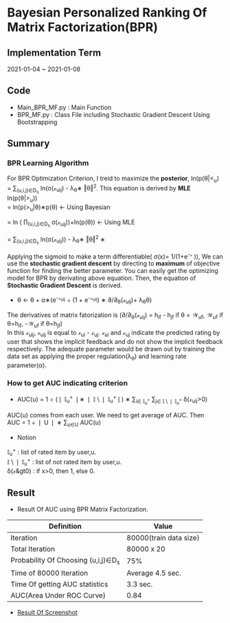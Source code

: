 # Bayesian Personalized Ranking Of Matrix Factorization(BPR)   
## Implementation Term   
2021-01-04 ~ 2021-01-08  
## Code  
* Main_BPR_MF.py : Main Function  
* BPR_MF.py : Class File including Stochastic Gradient Descent Using Bootstrapping  
## Summary  
### BPR Learning Algorithm  
For BPR Optimization Criterion, I treid to maximize the **posterior**, ln(&rcy;(&theta;|&lt;<sub>u</sub>) = &sum;<sub>(u,i,j)&isin;D<sub>s</sub></sub> ln(&sigma;(&xscr;<sub>uij</sub>) - &lambda;<sub>&theta;</sub>&lowast; &Vert;&theta;&Vert;<sup>2</sup>. This equation is derived by **MLE**   
ln(p(&theta;|&gt;<sub>u</sub>))   
&equals; ln(p(&gt;<sub>u</sub>|&theta;)&lowast;p(&theta;) <- Using Bayesian   


&equals; ln &lpar; &prod;<sub>(u,i,j)&isin;D<sub>s</sub></sub> &sigma;(&xscr;<sub>uij</sub>)&rpar;+ln(p(&theta;))  <- Using MLE   

&equals; &sum;<sub>(u,i,j)&isin;D<sub>s</sub></sub> ln(&sigma;(&xscr;<sub>uij</sub>)) - &lambda;<sub>&theta;</sub>&lowast; &Vert;&theta;&Vert;<sup>2</sup> &lowast;   

 Applying the sigmoid to make a term differentiable( &sigma;(x)= 1/(1+&iecy;<sup>-&xscr;</sup> )), We can use the **stochastic gradient descent** by directing to **maximum** of objective function for finding the better parameter. You can easily get the optimizing model for BPR by derivating above equation. Then, the equation of **Stochastic Gradient Descent** is derived.   
 * &theta; <- &theta; + &alpha;&lowast;&lpar;&iecy;<sup>-&xscr;<sub>uij</sub></sup>  &div; (1 + &iecy;<sup>-&xscr;<sub>uij</sub></sup>) &lowast; &part;/&part;<sub>&theta;</sub>(&xscr;<sub>uij</sub>)+ &lambda;<sub>&theta;</sub>&theta;)    
 
The derivatives of matrix fatorization is (&part;/&part;<sub>&theta;</sub>(&xscr;<sub>uij</sub>) = h<sub>if</sub> - h<sub>jf</sub> if &theta; = &Wscr;<sub>uf</sub>, &Wscr;<sub>uf</sub> if &theta;=h<sub>if</sub>, -&Wscr;<sub>uf</sub> if &theta;=h<sub>jf</sub>)    
 In this &xscr;<sub>uij</sub>, &xscr;<sub>uij</sub> is equal to &xscr;<sub>ui</sub> - &xscr;<sub>uj</sub>. &xscr;<sub>ui</sub> and &xscr;<sub>uj</sub>  indicate the predicted rating by user that shows the implicit feedback and do not show the implicit feedback respectively. The adequate parameter would be drawn out by training the data set as applying the proper regulation(&lambda;<sub>&theta;</sub>) and learning rate parameter(&alpha;).  
 
### How to get AUC indicating criterion  
* AUC(u) = 1 &div; (&VerticalSeparator; &Iopf;<sub>u</sub><sup>+</sup> &VerticalSeparator;&lowast; &VerticalSeparator; &Iopf; \ &VerticalSeparator; &Iopf;<sub>u</sub><sup>+</sup>&VerticalSeparator;) &lowast; &sum;<sub>i&isin; &Iopf;<sub>u</sub><sup>+</sup></sub> &sum;<sub>j&isin; &Iopf; \ &VerticalSeparator; &Iopf;<sub>u</sub><sup>+</sup></sub>  &delta;(&xscr;<sub>uij</sub>&gt;0)  

AUC(u) comes from each user. We need to get average of AUC. Then  
AUC = 1 &div; &VerticalSeparator; U &VerticalSeparator; &lowast; &sum;<sub>u&isin;U</sub> AUC(u)  
* Notion  
  
&Iopf;<sub>u</sub><sup>+</sup> : list of rated item by user,u.  
&Iopf; \ &VerticalSeparator; &Iopf;<sub>u</sub><sup>+</sup> : list of not rated item by user,u.  
&delta;(&xscr;&gt0) : if x>0, then 1, else 0.  


 
## Result  
* Result Of AUC using BPR Matrix Factorization.   

Definition | Value  
---|---  
Iteration | 80000(train data size)  
Total Iteration | 80000 x 20  
Probability Of Choosing (u,i,j)∈D<sub>s</sub>  | 75%   
Time of 80000 Iteration | Average 4.5 sec.   
Time Of getting AUC statistics | 3.3 sec.     
AUC(Area Under ROC Curve) | 0.84  

* [Result Of Screenshot](https://user-images.githubusercontent.com/55014424/103910691-78233300-5148-11eb-9bfd-b8fb1d086ca3.png)
